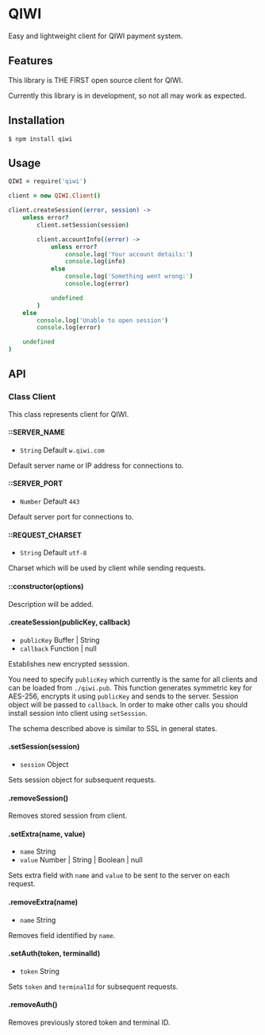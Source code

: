# QIWI

Easy and lightweight client for QIWI payment system.

## Features

This library is THE FIRST open source client for QIWI.

Currently this library is in development, so not all may work as expected.

## Installation

```
$ npm install qiwi
```

## Usage

```coffeescript
QIWI = require('qiwi')

client = new QIWI.Client()

client.createSession((error, session) ->
	unless error?
		client.setSession(session)

		client.accountInfo((error) ->
			unless error?
				console.log('Your account details:')
				console.log(info)
			else
				console.log('Something went wrong:')
				console.log(error)

			undefined
		)
	else
		console.log('Unable to open session')
		console.log(error)

	undefined
)
```

## API

### Class Client

This class represents client for QIWI.

#### ::SERVER_NAME

- `String` Default `w.qiwi.com`

Default server name or IP address for connections to.

#### ::SERVER_PORT

- `Number` Default `443`

Default server port for connections to.

#### ::REQUEST_CHARSET

- `String` Default `utf-8`

Charset which will be used by client while sending requests.

#### ::constructor(options)

Description will be added.

#### .createSession(publicKey, callback)

- `publicKey` Buffer | String
- `callback` Function | null

Establishes new encrypted sesssion.

You need to specify `publicKey` which currently is the same for all clients and can be loaded from `./qiwi.pub`. This function generates symmetric key for AES-256, encrypts it using `publicKey` and sends to the server. Session object will be passed to `callback`. In order to make other calls you should install session into client using `setSession`.

The schema described above is similar to SSL in general states.

#### .setSession(session)

- `session` Object

Sets session object for subsequent requests.

#### .removeSession()

Removes stored session from client.

#### .setExtra(name, value)

- `name` String
- `value` Number | String | Boolean | null

Sets extra field with `name` and `value` to be sent to the server on each request.

#### .removeExtra(name)

- `name` String

Removes field identified by `name`.

#### .setAuth(token, terminalId)

- `token` String

Sets `token` and `terminalId` for subsequent requests.

#### .removeAuth()

Removes previously stored token and terminal ID.
